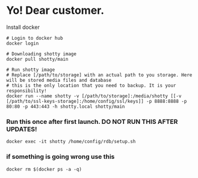 # Yo! Dear customer.

Install docker

```shell
# Login to docker hub
docker login

# Downloading shotty image
docker pull shotty/main

# Run shotty image
# Replace [/path/to/storage] with an actual path to you storage. Here will be stored media files and database
# this is the only location that you need to backup. It is your responsibility!
docker run --name shotty -v [/path/to/storage]:/media/shotty [[-v [/path/to/ssl-keys-storage]:/home/config/ssl/keys]] -p 8888:8888 -p 80:80 -p 443:443 -h shotty.local shotty/main
```

### Run this once after first launch. DO NOT RUN THIS AFTER UPDATES!
`docker exec -it shotty /home/config/rdb/setup.sh`


### if something is going wrong use this
`docker rm $(docker ps -a -q)`
